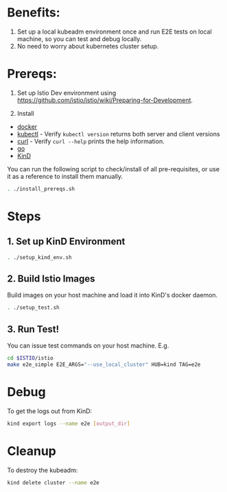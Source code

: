 # Benefits:
1. Set up a local kubeadm environment once and run E2E tests on local machine, so you can test and debug locally.
1. No need to worry about kubernetes cluster setup.

# Prereqs:
1. Set up Istio Dev environment using https://github.com/istio/istio/wiki/Preparing-for-Development.

1. Install
  * [docker](https://docs.docker.com/)
  * [kubectl](https://kubernetes.io/docs/tasks/tools/install-kubectl) - Verify `kubectl version` returns both server and client versions
  * [curl](https://curl.haxx.se/) - Verify `curl --help` prints the help information.
  * [go](https://golang.org/doc/install)
  * [KinD](https://kind.sigs.k8s.io/)

You can run the following script to check/install of all pre-requisites, or use it as a reference to install them manually.

```bash
. ./install_prereqs.sh
```
# Steps
## 1. Set up KinD Environment
```bash
. ./setup_kind_env.sh
```

## 2. Build Istio Images
Build images on your host machine and load it into KinD's docker daemon.
```bash
. ./setup_test.sh
```

## 3. Run Test!
You can issue test commands on your host machine.
E.g.
```bash
cd $ISTIO/istio
make e2e_simple E2E_ARGS="--use_local_cluster" HUB=kind TAG=e2e
```

# Debug
To get the logs out from KinD:
```bash
kind export logs --name e2e [output_dir]
``` 


# Cleanup
To destroy the kubeadm:
```bash
kind delete cluster --name e2e
``` 
